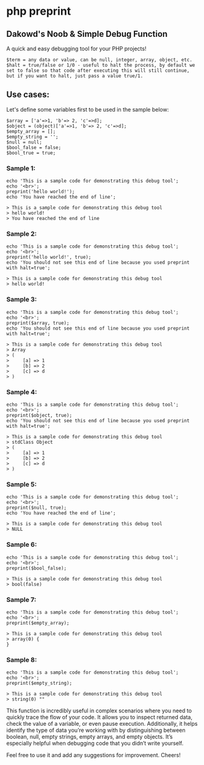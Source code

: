 # php preprint
## Dakowd's Noob & Simple Debug Function
A quick and easy debugging tool for your PHP projects!

```
$term = any data or value, can be null, integer, array, object, etc.
$halt = true/false or 1/0 - useful to halt the process, by default we set to false so that code after executing this will still continue, but if you want to halt, just pass a value true/1.
```

## Use cases:

Let's define some variables first to be used in the sample below:
```
$array = ['a'=>1, 'b'=> 2, 'c'=>d];
$object = (object)['a'=>1, 'b'=> 2, 'c'=>d];
$empty_array = [];
$empty_string = '';
$null = null;
$bool_false = false;
$bool_true = true;
```

### Sample 1:
```
echo 'This is a sample code for demonstrating this debug tool';
echo '<br>';
preprint('hello world!');
echo 'You have reached the end of line';
```
```
> This is a sample code for demonstrating this debug tool
> hello world!
> You have reached the end of line
```

### Sample 2:
```
echo 'This is a sample code for demonstrating this debug tool';
echo '<br>';
preprint('hello world!', true);
echo 'You should not see this end of line because you used preprint with halt=true';
```
```
> This is a sample code for demonstrating this debug tool
> hello world!
```

### Sample 3:
```
echo 'This is a sample code for demonstrating this debug tool';
echo '<br>';
preprint($array, true);
echo 'You should not see this end of line because you used preprint with halt=true';
```
```
> This is a sample code for demonstrating this debug tool
> Array
> (
>     [a] => 1
>     [b] => 2
>     [c] => d
> )
```

### Sample 4: 
```
echo 'This is a sample code for demonstrating this debug tool';
echo '<br>';
preprint($object, true);
echo 'You should not see this end of line because you used preprint with halt=true';
```
```
> This is a sample code for demonstrating this debug tool
> stdClass Object
> (
>     [a] => 1
>     [b] => 2
>     [c] => d
> )
```

### Sample 5:
```
echo 'This is a sample code for demonstrating this debug tool';
echo '<br>';
preprint($null, true);
echo 'You have reached the end of line';
```
```
> This is a sample code for demonstrating this debug tool
> NULL
```

### Sample 6:
```
echo 'This is a sample code for demonstrating this debug tool';
echo '<br>';
preprint($bool_false);
```
```
> This is a sample code for demonstrating this debug tool
> bool(false)
```

### Sample 7:
```
echo 'This is a sample code for demonstrating this debug tool';
echo '<br>';
preprint($empty_array);
```
```
> This is a sample code for demonstrating this debug tool
> array(0) {
}
```

### Sample 8:
``` 
echo 'This is a sample code for demonstrating this debug tool';
echo '<br>';
preprint($empty_string);
```
```
> This is a sample code for demonstrating this debug tool
> string(0) ""
```

This function is incredibly useful in complex scenarios where you need to quickly trace the flow of your code. It allows you to inspect returned data, check the value of a variable, or even pause execution. Additionally, it helps identify the type of data you’re working with by distinguishing between boolean, null, empty strings, empty arrays, and empty objects. It’s especially helpful when debugging code that you didn’t write yourself.

Feel free to use it and add any suggestions for improvement. Cheers!
